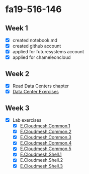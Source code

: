 # fa19-516-146

## Week 1

- [x] created notebook.md
- [x] created github account
- [x] applied for futuresystems account
- [x] applied for chameleoncloud

## Week 2

- [x] Read Data Centers chapter
- [x] [Data Center Exercises](datacenter.md)

## Week 3

- [x] Lab exercises
    - [x] [E.Cloudmesh.Common.1](labs/e-cloudmesh-common-1.py)
    - [x] [E.Cloudmesh.Common.2](labs/e-cloudmesh-common-1.py)
    - [x] [E.Cloudmesh.Common.3](labs/e-cloudmesh-common-1.py)
    - [x] [E.Cloudmesh.Common.4](labs/e-cloudmesh-common-1.py)
    - [x] [E.Cloudmesh.Common.5](labs/e-cloudmesh-common-1.py)
    - [x] [E.Cloudmesh.Shell.1](labs/cloudmesh-kenneth)
    - [x] E.Cloudmesh.Shell.2
    - [x] [E.Cloudmesh.Shell.3](labs/cloudmesh-kenneth/cloudmesh/kenneth/command/kenneth.py)
